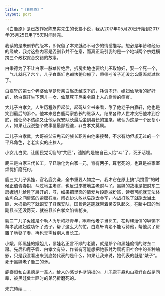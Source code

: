 ```yaml
---
title: "《白鹿原》"
layout: post
---
```


《白鹿原》是已故作家陈忠实先生的长篇小说，我从2017年05月20日开始到2017年05月25日用了5天时间读完。

我读的是未删节的版本，即保留了本来就必不可少的情爱描写。想必是年龄和经历的缘故，我对这些内容是否删节并不在意，而真正吸引我的是一个地域两个宗姓横跨三个政权综合交错的故事。

白秉德为了不让白家一脉单传绝后，拆房卖地也要给儿子取媳妇，娶一个死一个，一气儿就死了六个，儿子白嘉轩也都快整抑郁了，秉德老爷子还没怎么露面就过世了。

白嘉轩的第七个老婆仙草是母亲白赵氏给取下的，耗资不菲，媳妇仙草活的好好的，给白嘉轩生下两儿一女，仙草死于后来令原上人心惶惶的瘟疫。

大儿子白孝文，人生历程跌但起伏，起码从全书来看，除了他老子白嘉轩，他也是笑到最后的那个。他本来是白鹿两家族长的继承人，结果各种人世冲突把他冲到谷底，谁让命不该绝又让他从保安队长最后坐到县长的宝座。我认为这是一个反复小人，如果让我说整个故事里最鄙视谁，非白孝文莫属。

二儿子白孝武，大哥被父亲免去的族长职务由他来接替，不求有功但求无过的一个平凡角色，老老实实的庄稼人。

小女儿白灵，让国民党切齿的“共匪”，遗憾的是被自己人给“斗”了，死于活埋。

鹿三是白家三代长工，早已融化为白家一元，育有两子，算老死的，也算是被家室烦忧折磨死的。

鹿三大儿子黑娃，官名鹿兆谦，全书重要人物之一，我才它在原上搞“风搅雪”的时候正值青春期，斗过地主老财，也反过来被地主老财斗了。黑娃的故事是把财东二房娥姐儿给睡了展开的，哎，如果把里面的情爱片段删减粉饰，读者可能就无法体会角色之间情感的紧密程度。闹农协失败以后跑去参军，内战打败了就跑去当土匪，大拇指死了就诏安了县保安队，国民党逃跑就带着保安队起义，在新中国的当副县长还没两天，就被县长白孝文陷害枪决。

鹿三二儿子兔娃是个助人为乐的好青年，跟着他老子当长工，在封建迷信的哄骗下帮孝武媳妇成功怀了孩子。帮了这么大的忙，白嘉轩肯定不能亏待他，帮他买了房置了地娶了妻，再也无需给别人当长工。

小娥，即黑娃的娥姐儿，黑娃名正言不顺的老婆，就是那个和黑娃偷情的财东二房。先后和鹿子霖、白孝文有染，作者有可能想把她影射为腐朽旧社会中的某种缩影，只是我没看出来到底她代表的是什么，如果让我来说，她代表的就是“婊子”。死于黑娃老子鹿三的矛。

鹿泰恒和白秉德是一辈人，给人的感觉也挺阴损的，儿子鹿子霖和白嘉轩自然是同辈，被黑娃做土匪时的弟兄折磨死的。

未完待续.......